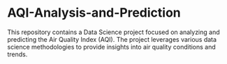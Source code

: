 # AQI-Analysis-and-Prediction
This repository contains a Data Science project focused on analyzing and predicting the Air Quality Index (AQI). The project leverages various data science methodologies to provide insights into air quality conditions and trends.
